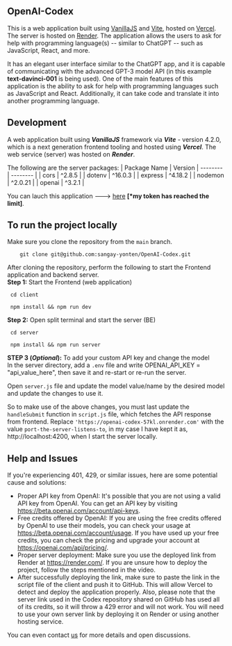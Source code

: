 ## OpenAI-Codex
This is a web application built using [VanillaJS](http://vanilla-js.com/) and [Vite](https://vitejs.dev/), hosted on [Vercel](https://vercel.com/). The server is hosted on [Render](https://render.com/). The application allows the users to ask for help with programming language(s) -- similar to ChatGPT -- such as JavaScript, React, and more.

It has an elegant user interface similar to the ChatGPT app, and it is capable of communicating with the advanced GPT-3 model API (in this example **text-davinci-001** is being used).
One of the main features of this application is the ability to ask for help with programming languages such as JavaScript and React.
Additionally, it can take code and translate it into another programming language.

## Development
A web application built using _**VanillaJS**_ framework via _**Vite**_ - version 4.2.0, which is a next generation frontend tooling and hosted using _**Vercel**_. The web service (server) was hosted on _**Render**_.

The following are the server packages:
| Package Name | Version
| -------- | -------- |
| cors | ^2.8.5 |
| dotenv | ^16.0.3 |
| express | ^4.18.2 |
| nodemon | ^2.0.21 |
| openai | ^3.2.1 |

You can lauch this application ---> <a href="https://open-ai-codex-coral.vercel.app/" target="_blank">here</a> **[*my token has reached the limit]**.

## To run the project locally
Make sure you clone the repository from the `main` branch.
 ```git
     git clone git@github.com:sangay-yonten/OpenAI-Codex.git
 ```
 After cloning the repository, perform the following to start the Frontend application and backend server. <br />
 **Step 1:** Start the Frontend (web application)
 ```git
  cd client
 ```
 ```git
  npm install && npm run dev
 ```
 
 **Step 2:** Open split terminal and start the server (BE)
 ```git
  cd server
 ```
 ```git
  npm install && npm run server
 ```
 
 **STEP 3 (_Optional_):** To add your custom API key and change the model <br />
 In the server directory, add a `.env` file and write OPENAI_API_KEY = "api_value_here", then save it and re-start or re-run the server.
 
 Open `server.js` file and update the model value/name by the desired model and update the changes to use it.
 
 So to make use of the above changes, you must last update the `handleSubmit` function in `script.js` file, which fetches the API response from frontend.
 Replace `'https://openai-codex-57kl.onrender.com'` with the value `port-the-server-listens-to`, in my case I have kept it as,
 http://localhost:4200, when I start the server locally.

## Help and Issues
If you're experiencing 401, 429, or similar issues, here are some potential cause and solutions:
- Proper API key from OpenAI: It's possible that you are not using a valid API key from OpenAI. You can get an API key by visiting https://beta.openai.com/account/api-keys.
- Free credits offered by OpenAI: If you are using the free credits offered by OpenAI to use their models, you can check your usage at https://beta.openai.com/account/usage. If you have used up your free credits, you can check the pricing and upgrade your account at https://openai.com/api/pricing/.
- Proper server deployment: Make sure you use the deployed link from Render at https://render.com/. If you are unsure how to deploy the project, follow the steps mentioned in the video.
- After successfully deploying the link, make sure to paste the link in the script file of the client and push it to GitHub. This will allow Vercel to detect and deploy the application properly. Also, please note that the server link used in the Codex repository shared on GitHub has used all of its credits, so it will throw a 429 error and will not work. You will need to use your own server link by deploying it on Render or using another hosting service.

You can even contact [us](mailto:sangay9yonten@gmail.com) for more details and open discussions.
